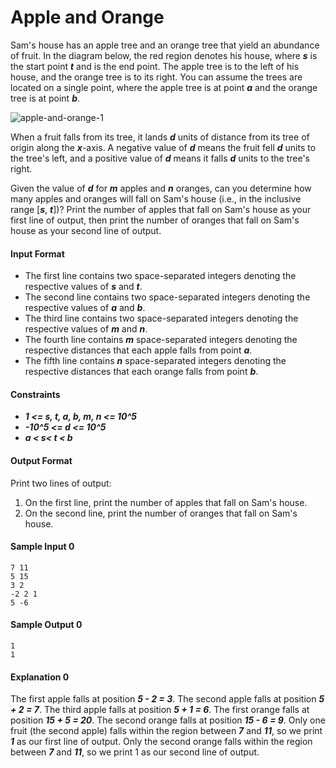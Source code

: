 # Apple and Orange

Sam's house has an apple tree and an orange tree that yield an abundance of fruit. In the diagram below, the red region denotes his house, where __*s*__ is the start point __*t*__ and  is the end point. The apple tree is to the left of his house, and the orange tree is to its right. You can assume the trees are located on a single point, where the apple tree is at point __*a*__ and the orange tree is at point __*b*__.

![apple-and-orange-1](https://github.com/joshuatvernon/coding-challenges/blob/master/Hackerrank/Algorithms/Implementation/2.%20Apple%20and%20Orange/img/apple-and-orange-1.png)

When a fruit falls from its tree, it lands __*d*__ units of distance from its tree of origin along the __*x*__-axis. A negative value of __*d*__ means the fruit fell __*d*__ units to the tree's left, and a positive value of __*d*__ means it falls __*d*__ units to the tree's right.

Given the value of __*d*__ for __*m*__ apples and __*n*__ oranges, can you determine how many apples and oranges will fall on Sam's house (i.e., in the inclusive range [__*s*__, __*t*__])? Print the number of apples that fall on Sam's house as your first line of output, then print the number of oranges that fall on Sam's house as your second line of output.

#### Input Format

* The first line contains two space-separated integers denoting the respective values of __*s*__ and __*t*__.
* The second line contains two space-separated integers denoting the respective values of __*a*__ and __*b*__.
* The third line contains two space-separated integers denoting the respective values of __*m*__ and __*n*__.
* The fourth line contains __*m*__ space-separated integers denoting the respective distances that each apple falls from point __*a*__.
* The fifth line contains __*n*__ space-separated integers denoting the respective distances that each orange falls from point __*b*__.

#### Constraints
* __*1 <= s, t, a, b, m, n <= 10^5*__
* __*-10^5 <= d <= 10^5*__
* __*a < s< t < b*__

#### Output Format
Print two lines of output:
1. On the first line, print the number of apples that fall on Sam's house.
2. On the second line, print the number of oranges that fall on Sam's house.

#### Sample Input 0
```
7 11
5 15
3 2
-2 2 1
5 -6
```

#### Sample Output 0
```
1
1
```

#### Explanation 0
The first apple falls at position __*5 - 2 = 3*__. 
The second apple falls at position __*5 + 2 = 7*__. 
The third apple falls at position __*5 + 1 = 6*__. 
The first orange falls at position __*15 + 5 = 20*__. 
The second orange falls at position __*15 - 6 = 9*__. 
Only one fruit (the second apple) falls within the region between __*7*__ and __*11*__, so we print __*1*__ as our first line of output. 
Only the second orange falls within the region between __*7*__ and __*11*__, so we print 1 as our second line of output.

